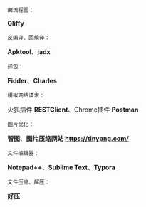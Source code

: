 
	画流程图：

**Gliffy**



	反编译、回编译：

**Apktool**、**jadx**



	抓包：

**Fidder**、**Charles**



	模拟网络请求：

火狐插件 **RESTClient**、Chrome插件 **Postman**



	图片优化：

**智图**、**图片压缩网站 https://tinypng.com/**



	文件编辑器：

**Notepad++**、**Sublime Text**、**Typora**



	文件压缩、解压：

**好压**